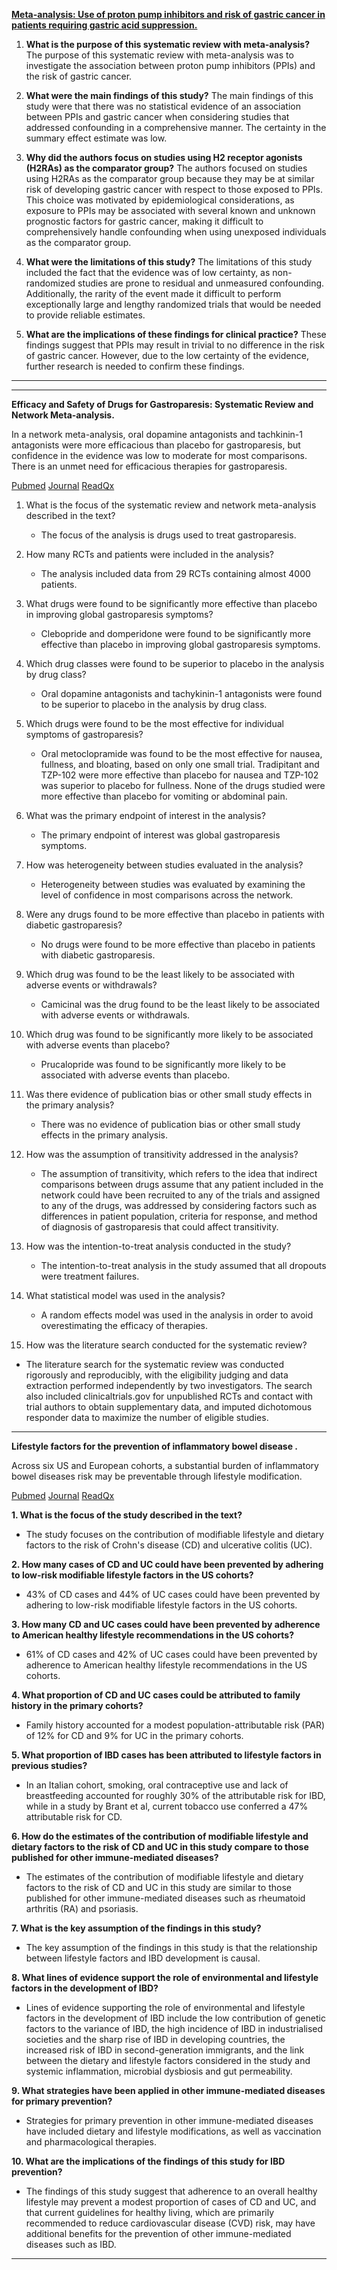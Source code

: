 [**Meta-analysis: Use of proton pump inhibitors and risk of gastric cancer in patients requiring gastric acid suppression.**](https://onlinelibrary.wiley.com/doi/10.1111/apt.17360)


1.  **What is the purpose of this systematic review with meta-analysis?** The purpose of this systematic review with meta-analysis was to investigate the association between proton pump inhibitors (PPIs) and the risk of gastric cancer.
    
2.  **What were the main findings of this study?** The main findings of this study were that there was no statistical evidence of an association between PPIs and gastric cancer when considering studies that addressed confounding in a comprehensive manner. The certainty in the summary effect estimate was low.
    
3.  **Why did the authors focus on studies using H2 receptor agonists (H2RAs) as the comparator group?** The authors focused on studies using H2RAs as the comparator group because they may be at similar risk of developing gastric cancer with respect to those exposed to PPIs. This choice was motivated by epidemiological considerations, as exposure to PPIs may be associated with several known and unknown prognostic factors for gastric cancer, making it difficult to comprehensively handle confounding when using unexposed individuals as the comparator group.
    
4.  **What were the limitations of this study?** The limitations of this study included the fact that the evidence was of low certainty, as non-randomized studies are prone to residual and unmeasured confounding. Additionally, the rarity of the event made it difficult to perform exceptionally large and lengthy randomized trials that would be needed to provide reliable estimates.
    
5.  **What are the implications of these findings for clinical practice?** These findings suggest that PPIs may result in trivial to no difference in the risk of gastric cancer. However, due to the low certainty of the evidence, further research is needed to confirm these findings.



<hr>
<hr>

**Efficacy and Safety of Drugs for Gastroparesis: Systematic Review and Network Meta-analysis.**

In a network meta-analysis, oral dopamine antagonists and tachkinin-1 antagonists were more efficacious than placebo for gastroparesis, but confidence in the evidence was low to moderate for most comparisons. There is an unmet need for efficacious therapies for gastroparesis.

[Pubmed](https://pubmed.ncbi.nlm.nih.gov/36581089) [Journal](https://doi.org/10.1053/j.gastro.2022.12.014) [ReadQx](https://www.qxmd.com/r/36581089)

1.  What is the focus of the systematic review and network meta-analysis described in the text?
    
    -   The focus of the analysis is drugs used to treat gastroparesis.
2.  How many RCTs and patients were included in the analysis?
    
    -   The analysis included data from 29 RCTs containing almost 4000 patients.
3.  What drugs were found to be significantly more effective than placebo in improving global gastroparesis symptoms?
    
    -   Clebopride and domperidone were found to be significantly more effective than placebo in improving global gastroparesis symptoms.
4.  Which drug classes were found to be superior to placebo in the analysis by drug class?
    
    -   Oral dopamine antagonists and tachykinin-1 antagonists were found to be superior to placebo in the analysis by drug class.
5.  Which drugs were found to be the most effective for individual symptoms of gastroparesis?
    
    -   Oral metoclopramide was found to be the most effective for nausea, fullness, and bloating, based on only one small trial. Tradipitant and TZP-102 were more effective than placebo for nausea and TZP-102 was superior to placebo for fullness. None of the drugs studied were more effective than placebo for vomiting or abdominal pain.

1.  What was the primary endpoint of interest in the analysis?
    
    -   The primary endpoint of interest was global gastroparesis symptoms.
2.  How was heterogeneity between studies evaluated in the analysis?
    
    -   Heterogeneity between studies was evaluated by examining the level of confidence in most comparisons across the network.
3.  Were any drugs found to be more effective than placebo in patients with diabetic gastroparesis?
    
    -   No drugs were found to be more effective than placebo in patients with diabetic gastroparesis.
4.  Which drug was found to be the least likely to be associated with adverse events or withdrawals?
    
    -   Camicinal was the drug found to be the least likely to be associated with adverse events or withdrawals.
5.  Which drug was found to be significantly more likely to be associated with adverse events than placebo?
    
    -   Prucalopride was found to be significantly more likely to be associated with adverse events than placebo.


6.  Was there evidence of publication bias or other small study effects in the primary analysis?
    
    -   There was no evidence of publication bias or other small study effects in the primary analysis.
7.  How was the assumption of transitivity addressed in the analysis?
    
    -   The assumption of transitivity, which refers to the idea that indirect comparisons between drugs assume that any patient included in the network could have been recruited to any of the trials and assigned to any of the drugs, was addressed by considering factors such as differences in patient population, criteria for response, and method of diagnosis of gastroparesis that could affect transitivity.
8.  How was the intention-to-treat analysis conducted in the study?
    
    -   The intention-to-treat analysis in the study assumed that all dropouts were treatment failures.
9.  What statistical model was used in the analysis?
    
    -   A random effects model was used in the analysis in order to avoid overestimating the efficacy of therapies.
10.  How was the literature search conducted for the systematic review?
    

-   The literature search for the systematic review was conducted rigorously and reproducibly, with the eligibility judging and data extraction performed independently by two investigators. The search also included clinicaltrials.gov for unpublished RCTs and contact with trial authors to obtain supplementary data, and imputed dichotomous responder data to maximize the number of eligible studies. 


<hr>




**Lifestyle factors for the prevention of inflammatory bowel disease   .**

Across six US and European cohorts, a substantial burden of inflammatory bowel diseases risk may be preventable through lifestyle modification.

[Pubmed](https://pubmed.ncbi.nlm.nih.gov/36591609) [Journal](https://doi.org/10.1136/gutjnl-2022-328174) [ReadQx](https://www.qxmd.com/r/36591609)

**1. What is the focus of the study described in the text?**

-   The study focuses on the contribution of modifiable lifestyle and dietary factors to the risk of Crohn's disease (CD) and ulcerative colitis (UC).

**2. How many cases of CD and UC could have been prevented by adhering to low-risk modifiable lifestyle factors in the US cohorts?**

-   43% of CD cases and 44% of UC cases could have been prevented by adhering to low-risk modifiable lifestyle factors in the US cohorts.

**3. How many CD and UC cases could have been prevented by adherence to American healthy lifestyle recommendations in the US cohorts?**

-   61% of CD cases and 42% of UC cases could have been prevented by adherence to American healthy lifestyle recommendations in the US cohorts.

**4. What proportion of CD and UC cases could be attributed to family history in the primary cohorts?**

-   Family history accounted for a modest population-attributable risk (PAR) of 12% for CD and 9% for UC in the primary cohorts.

**5. What proportion of IBD cases has been attributed to lifestyle factors in previous studies?**

-   In an Italian cohort, smoking, oral contraceptive use and lack of breastfeeding accounted for roughly 30% of the attributable risk for IBD, while in a study by Brant et al, current tobacco use conferred a 47% attributable risk for CD.

**6. How do the estimates of the contribution of modifiable lifestyle and dietary factors to the risk of CD and UC in this study compare to those published for other immune-mediated diseases?**

-   The estimates of the contribution of modifiable lifestyle and dietary factors to the risk of CD and UC in this study are similar to those published for other immune-mediated diseases such as rheumatoid arthritis (RA) and psoriasis.

**7. What is the key assumption of the findings in this study?**

-   The key assumption of the findings in this study is that the relationship between lifestyle factors and IBD development is causal.

**8. What lines of evidence support the role of environmental and lifestyle factors in the development of IBD?**

-   Lines of evidence supporting the role of environmental and lifestyle factors in the development of IBD include the low contribution of genetic factors to the variance of IBD, the high incidence of IBD in industrialised societies and the sharp rise of IBD in developing countries, the increased risk of IBD in second-generation immigrants, and the link between the dietary and lifestyle factors considered in the study and systemic inflammation, microbial dysbiosis and gut permeability.

**9. What strategies have been applied in other immune-mediated diseases for primary prevention?**

-   Strategies for primary prevention in other immune-mediated diseases have included dietary and lifestyle modifications, as well as vaccination and pharmacological therapies.

**10. What are the implications of the findings of this study for IBD prevention?**

-   The findings of this study suggest that adherence to an overall healthy lifestyle may prevent a modest proportion of cases of CD and UC, and that current guidelines for healthy living, which are primarily recommended to reduce cardiovascular disease (CVD) risk, may have additional benefits for the prevention of other immune-mediated diseases such as IBD.

<hr>



